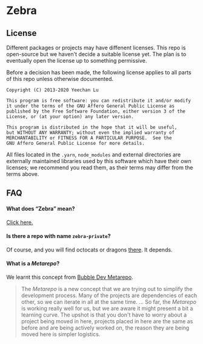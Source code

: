 Zebra
=====

## License

Different packages or projects may have diffenent licenses.
This repo is open-source but we haven't decide a suitable license yet.
The plan is to eventually open the license up to something permissive.

Before a decision has been made, the following license applies to all parts
of this repo unless otherwise documented.

    Copyright (C) 2013-2020 Yeechan Lu

    This program is free software: you can redistribute it and/or modify
    it under the terms of the GNU Affero General Public License as
    published by the Free Software Foundation, either version 3 of the
    License, or (at your option) any later version.

    This program is distributed in the hope that it will be useful,
    but WITHOUT ANY WARRANTY; without even the implied warranty of
    MERCHANTABILITY or FITNESS FOR A PARTICULAR PURPOSE.  See the
    GNU Affero General Public License for more details.

All files located in the `.yarn`, `node_modules` and external directories are
externally maintained libraries used by this software which have their
own licenses; we recommend you read them, as their terms may differ from
the terms above.

## FAQ

#### What does “Zebra” mean?

[Click here.](http://letmegooglethat.com/?q=define+zebra)

#### Is there a repo with name `zebra-private`?

Of course, and you will find octocats or dragons [there](https://github.com/orzFly/zebra). It depends.

#### What is a *Metarepo*?

We learnt this concept from [Bubble Dev Metarepo](https://github.com/bubble-dev/_).

> The *Metarepo* is a new concept that we are trying out to simplify the development process.
> Many of the projects are dependencies of each other, so we can iterate in all at the same time. ...
> So far, the *Metarepo* is working really well for us, but we are aware it might present a bit a learning curve.
> The upshot is that you don't have to worry about a project being moved in here, projects placed in here are the same as before and are being actively worked on, the reason they are being moved here is simpler logistics.
